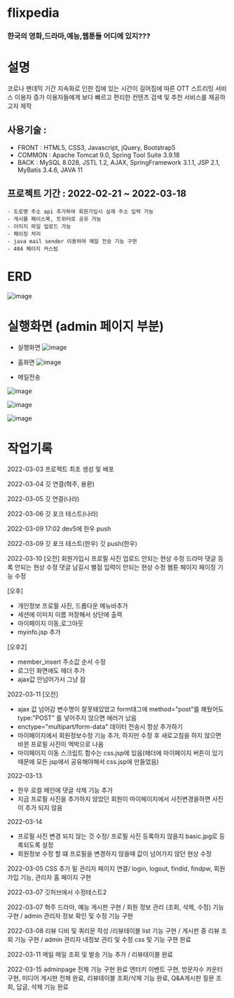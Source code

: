 # flixpedia


### 한국의 영화,드라마,예능,웹툰들 어디에 있지???


# 설명
코로나 팬데믹 기간 지속화로 인한 집에 있는 시간이 길어짐에 따른 OTT 스트리밍 서비스 이용자 증가
이용자들에게 보다 빠르고 편리한 컨텐츠 검색 및 추천 서비스를 제공하고자 제작

## 사용기술 : 
 - FRONT : HTML5, CSS3, Javascript, jQuery, Bootstrap5
 - COMMON : Apache Tomcat 9.0, Spring Tool Suite 3.9.18
 - BACK : MySQL 8.028, JSTL 1.2, AJAX, SpringFramework 3.1.1, JSP 2.1, MyBatis 3.4.6, JAVA 11

## 프로젝트 기간 : 2022-02-21 ~ 2022-03-18
    - 도로명 주소 api 추가하여 회원가입시 실제 주소 입력 가능
    - 게시물 페이스북, 트위터로 공유 가능
    - 이미지 파일 업로드 가능
    - 페이징 처리
    - java mail sender 이용하여 메일 전송 기능 구현
    - 404 페이지 커스텀
    
# ERD
![image](https://user-images.githubusercontent.com/95205529/165285970-74acc45d-e0c5-492c-80bc-7285019449ef.png)


# 실행화면 (admin 페이지 부분)
- 실행화면
![image](https://user-images.githubusercontent.com/95205529/165286329-c54e8859-6d0e-4151-8b7c-5ccb1ac5b35a.png)

- 홈화면
![image](https://user-images.githubusercontent.com/95205529/165286417-b5c64b94-06e2-4203-90f4-9d7a3a9f852f.png)

- 메일전송

![image](https://user-images.githubusercontent.com/95205529/165286557-a963aa41-0fbe-4aba-ad8b-3d98009f8492.png)

![image](https://user-images.githubusercontent.com/95205529/165286593-0da98e24-c4a9-41d1-8645-f9634d1e0fe8.png)

![image](https://user-images.githubusercontent.com/95205529/165286623-b0d744e3-0241-44c3-9029-bd8606daf5c3.png)

# 작업기록
2022-03-03
프로젝트 최초 생성 및 배포

2022-03-04
깃 연결(혁주, 용환)

2022-03-05
깃 연결(나라)

2022-03-06
깃 포크 테스트(나라)

2022-03-09 17:02
dev5에 한우 push

2022-03-09
깃 포크 테스트(한우)
깃 push(한우)

2022-03-10
[오전]
회원가입시 프로필 사진 업로드 안되는 현상 수정
드라마 댓글 등록 안되는 현상 수정
댓글 남길시 별점 입력이 안되는 현상 수정
웹툰 페이지 페이징 기능 수정

[오후]
- 개인정보 프로필 사진, 드롭다운 메뉴바추가
- 세션에 이미지 이름 저장해서 상단에 출력
- 마이페이지 이동,로그아웃
- myinfo.jsp 추가

[오후2]
- member_insert 주소값 순서 수정 
- 로그인 화면에도 헤더 추가
- ajax값 안넘어가서 그냥 잠

2022-03-11
[오전]
- ajax 값 넘어감 변수명이 잘못돼있었고 form태그에 method="post"를 해뒀어도 type:"POST" 를 넣어주지 않으면 에러가 났음
- enctype="multipart/form-data" 데이터 전송시 항상 추가하기
- 마이페이지에서 회원정보수정 기능 추가, 하지만 수정 후 새로고침을 하지 않으면 바뀐 프로필 사진이 엑박으로 나옴
- 마이페이지 이동 스크립트 함수는 css.jsp에 있음(헤더에 마이페이지 버튼이 있기때문에 모든 jsp에서 공유해야해서 css.jsp에 만들었음)

2022-03-13
- 한우 로컬 메인에 댓글 삭제 기능 추가
- 지금 프로필 사진을 추가하지  않았던  회원이 마이페이지에서 사진변경을하면 사진이 추가 되지 않음

2022-03-14
- 프로필 사진 변경 되지 않는 것 수정/ 프로필 사진 등록하지 않을지 basic.jpg로 등록되도록 설정
- 회원정보 수정 할 떄 프로필을 변경하지 않을때 값이 넘어가지 않던 현상 수정

2022-03-05
CSS 추가 밑 관리자 페이지 연결/ login, logout, findid, findpw, 회원가입 기능,  관리자 홈 페이지 구현 

2022-03-07
깃허브에서 수정테스트2

2022-03-07 혁주
드라마, 예능 게시판 구현 / 회원 정보 관리 (조회, 삭제, 수정) 기능 구현 / admin 관리자 정보 확인 및 수정 기능 구현

2022-03-08
리뷰 디비 및 쿼리문 작성 /리뷰테이블 list 기능 구현 / 게시판 중 리뷰 조회 기능 구현 / admin 관리자 내정보 관리 및 수정 css 및 기능 구현 완료

2022-03-11
메일 메일 조회 및 발송 기능 추가 / 리뷰테이블 완료

2022-03-15
adminpage 전체 기능 구현 완료
엔터키 이벤트 구현, 방문자수 카운터 구현, 미디어 게시판 전체 완료, 리뷰테이블 조회/삭제 기능 완료, Q&A게시판 질문 조회, 답글, 삭제 기능 완료
